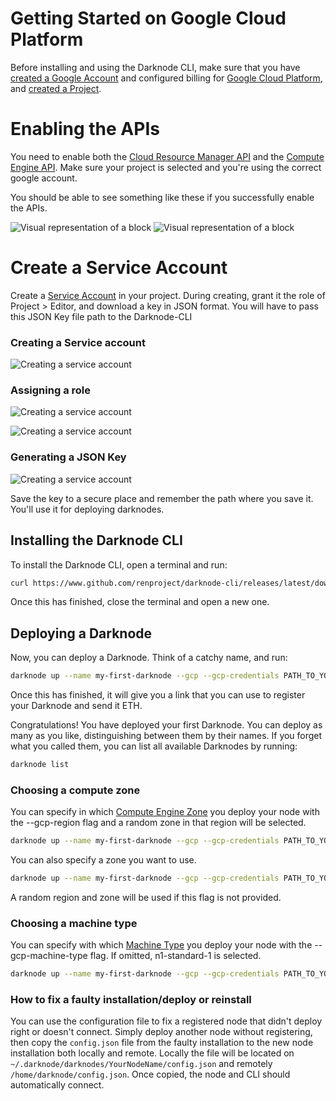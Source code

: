 # Getting Started on Google Cloud Platform

Before installing and using the Darknode CLI, make sure that you have [created a Google Account](https://accounts.google.com/SignUp) and configured billing for [Google Cloud Platform](https://cloud.google.com/billing/docs/how-to/manage-billing-account), and [created a Project](https://cloud.google.com/resource-manager/docs/creating-managing-projects).

# Enabling the APIs

You need to enable both the [Cloud Resource Manager API](https://console.developers.google.com/apis/library/cloudresourcemanager.googleapis.com) and 
the [Compute Engine API](https://console.developers.google.com/apis/library/compute.googleapis.com). Make sure your project is selected and you're using the correct google account. 

You should be able to see something like these if you successfully enable the APIs. 

![Visual representation of a block](cloud_resource_manager.png)
![Visual representation of a block](compute_engine.png)

# Create a Service Account

Create a [Service Account](https://cloud.google.com/iam/docs/creating-managing-service-accounts) in your project. During creating, grant it the role of Project \> Editor, and download a key in JSON format. You will have to pass this JSON Key file path to the Darknode-CLI

### Creating a Service account
![Creating a service account](create-sa-1.png)

### Assigning a role

![Creating a service account](create-sa-2.png)

![Creating a service account](create-sa-3.png)

### Generating a JSON Key

![Creating a service account](create-sa-4.png)

Save the key to a secure place and remember the path where you save it. You'll use it for deploying darknodes.

## Installing the Darknode CLI

To install the Darknode CLI, open a terminal and run:

```sh
curl https://www.github.com/renproject/darknode-cli/releases/latest/download/install.sh -sSfL | sh
```

Once this has finished, close the terminal and open a new one.

## Deploying a Darknode

Now, you can deploy a Darknode. Think of a catchy name, and run:

```sh
darknode up --name my-first-darknode --gcp --gcp-credentials PATH_TO_YOUR_DOWNLOADED_JSON_FILE
```
Once this has finished, it will give you a link that you can use to register your Darknode and send it ETH.

Congratulations! You have deployed your first Darknode. You can deploy as many as you like, distinguishing between them by their names. If you forget what you called them, you can list all available Darknodes by running:

```sh
darknode list
```

### Choosing a compute zone

You can specify in which [Compute Engine Zone](https://cloud.google.com/compute/docs/regions-zones/) you deploy your node with the --gcp-region flag and a random zone in that region will be selected.

```sh
darknode up --name my-first-darknode --gcp --gcp-credentials PATH_TO_YOUR_DOWNLOADED_JSON_FILE --gcp-region europe-west1
```

You can also specify a zone you want to use.

```sh
darknode up --name my-first-darknode --gcp --gcp-credentials PATH_TO_YOUR_DOWNLOADED_JSON_FILE --gcp-region europe-west1-b
```

A random region and zone will be used if this flag is not provided.

### Choosing a machine type

You can specify with which [Machine Type](https://cloud.google.com/compute/docs/machine-types) you deploy your node with the --gcp-machine-type flag. If omitted, n1-standard-1 is selected.

```sh
darknode up --name my-first-darknode --gcp --gcp-credentials PATH_TO_YOUR_DOWNLOADED_JSON_FILE --gcp-machine-type f1-micro
```

### How to fix a faulty installation/deploy or reinstall

You can use the configuration file to fix a registered node that didn't deploy right or doesn't connect. Simply deploy another node without registering, then copy the `config.json` file from the faulty installation to the new node installation both locally and remote. Locally the file will be located on `~/.darknode/darknodes/YourNodeName/config.json` and remotely `/home/darknode/config.json`. Once copied, the node and CLI should automatically connect.
